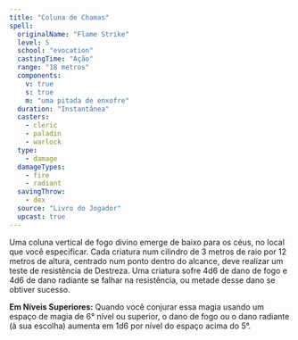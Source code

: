 ```yaml
---
title: "Coluna de Chamas"
spell:
  originalName: "Flame Strike"
  level: 5
  school: "evocation"
  castingTime: "Ação"
  range: "18 metros"
  components:
    v: true
    s: true
    m: "uma pitada de enxofre"
  duration: "Instantânea"
  casters:
    - cleric
    - paladin
    - warlock
  type:
    - damage
  damageTypes:
    - fire
    - radiant
  savingThrow:
    - dex
  source: "Livro do Jogador"
  upcast: true
---
```


Uma coluna vertical de fogo divino emerge de baixo para os céus, no local que você especificar. Cada criatura num cilindro de 3 metros de raio por 12 metros de altura, centrado num ponto dentro do alcance, deve realizar um teste de resistência de Destreza. Uma criatura sofre 4d6 de dano de fogo e 4d6 de dano radiante se falhar na resistência, ou metade desse dano se obtiver sucesso.

**Em Níveis Superiores:** Quando você conjurar essa magia usando um espaço de magia de 6° nível ou superior, o dano de fogo ou o dano radiante (à sua escolha) aumenta em 1d6 por nível do espaço acima do 5°.
